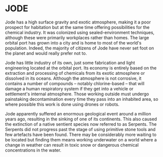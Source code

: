 # JODE
Jode has a high surface gravity and exotic atmosphere, making it a poor prospect for habitation but at the same time offering possibilities for the chemical industry. It was colonized using sealed-environment techniques, although these were primarily workplaces rather than homes. The large orbital port has grown into a city and is home to most of the world's population. Indeed, the majority of citizens of Jode have never set foot on the planet and would really prefer not to.

Jode has little industry of its own, just some fabrication and light engineering located at the orbital port. Its economy is entirely based on the extraction and processing of chemicals from its exotic atmosphere or dissolved in its oceans. Although the atmosphere is not corrosive, it contains a number of compounds – notably chlorine-based – that will damage a human respiratory system if they get into a vehicle or settlement's internal atmosphere. Those working outside must undergo painstaking decontamination every time they pass into an inhabited area, so where possible this work is done using drones or robots.

Jode apparently suffered an enormous geological event around a million years ago, resulting in the sinking of one of its continents. This also caused the extinction of a native sentient species now referred to as Serpents.  The Serpents did not progress past the stage of using primitive stone tools and few artefacts have been found. There may be considerably more waiting to be located but finding them means working underwater on a world where a change in weather can result in toxic snow or dangerous chemical concentrations in the water.